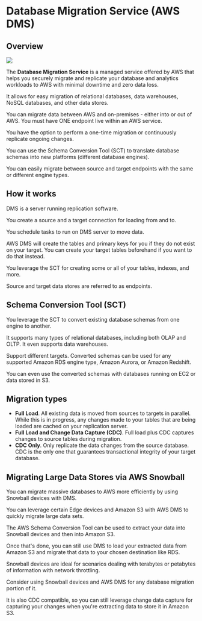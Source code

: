 # Database Migration Service (AWS DMS)

## Overview

![](https://d1.awsstatic.com/reInvent/reinvent-2022/data-migration-services/product-page-diagram_AWS-DMS_Heterogenous-Brief.e64d5fda98f36a79ab5ffcefa82b2735f94540ea.png)

The **Database Migration Service** is a managed service offered by AWS that helps you securely migrate and replicate your database and analytics workloads to AWS with minimal downtime and zero data loss.

It allows for easy migration of relational databases, data warehouses, NoSQL databases, and other data stores.

You can migrate data between AWS and on-premises - either into or out of AWS. You must have ONE endpoint live within an AWS service.

You have the option to perform a one-time migration or continuously replicate ongoing changes.

You can use the Schema Conversion Tool (SCT) to translate database schemas into new platforms (different database engines).

You can easily migrate between source and target endpoints with the same or different engine types.


## How it works

DMS is a server running replication software.

You create a source and a target connection for loading from and to.

You schedule tasks to run on DMS server to move data.

AWS DMS will create the tables and primary keys for you if they do not exist on your target. You can create your target tables beforehand if you want to do that instead.

You leverage the SCT for creating some or all of your tables, indexes, and more.

Source and target data stores are referred to as endpoints.


## Schema Conversion Tool (SCT)

You leverage the SCT to convert existing database schemas from one engine to another.

It supports many types of relational databases, including both OLAP and OLTP. It even supports data warehouses.

Support different targets. Converted schemas can be used for any supported Amazon RDS engine type, Amazon Aurora, or Amazon Redshift.

You can even use the converted schemas with databases running on EC2 or data stored in S3.


## Migration types

- **Full Load**. All existing data is moved from sources to targets in parallel. While this is in progress,
any changes made to your tables that are being loaded are cached on your replication server.
- **Full Load and Change Data Capture (CDC)**. Full load plus CDC captures changes to source tables during migration.
- **CDC Only**. Only replicate the data changes from the source database. CDC is the only one that guarantees transactional integrity of your target database.


## Migrating Large Data Stores via AWS Snowball

You can migrate massive databases to AWS more efficiently by using Snowball devices with DMS.

You can leverage certain Edge devices and Amazon S3 with AWS DMS to quickly migrate large data sets.

The AWS Schema Conversion Tool can be used to extract your data into Snowball devices and then into Amazon S3.

Once that's done, you can still use DMS to load your extracted data from Amazon S3 and migrate that data to your chosen destination like RDS.

Snowball devices are ideal for scenarios dealing with terabytes or petabytes of information with network throttling. 

Consider using Snowball devices and AWS DMS for any database migration portion of it.

It is also CDC compatible, so you can still leverage change data capture for capturing your changes when you're extracting data to store it in Amazon S3.
